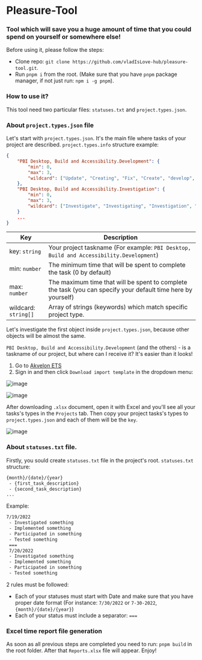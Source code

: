 # Pleasure-Tool
### Tool which will save you a huge amount of time that you could spend on yourself or somewhere else!

Before using it, please follow the steps:
 - Clone repo: `git clone https://github.com/vladIsLove-hub/pleasure-tool.git`.
 - Run `pnpm i` from the root. (Make sure that you have `pnpm` package manager, if not just run: `npm i -g pnpm`).
 
### How to use it?

This tool need two particular files: `statuses.txt` and `project.types.json`.

### About `project.types.json` file

Let's start with `project.types.json`. It's the main file where tasks of your project are described.
`project.types.info` structure example: 
```json
{
    "PBI Desktop, Build and Accessibility.Development": {
        "min": 0,
        "max": 3,
        "wildcard": ["Update", "Creating", "Fix", "Create", "develop", "implementing", "implement", "Change", "Refactored", "Rewrote", "Resolve"]
    },
    "PBI Desktop, Build and Accessibility.Investigation": {
        "min": 0,
        "max": 3,
        "wildcard": ["Investigate", "Investigating", "Investigation", "Debug"]
    }
    ...
}
```

Key  | Description
------------- | -------------
key: `string` |  Your project taskname (For example: `PBI Desktop, Build and Accessibility.Development`)
min: `number`  |  The minimum time that will be spent to complete the task (0 by default)
max: `number` |  The maximum time that will be spent to complete the task (you can specify your default time here by yourself)
wildcard: `string[]` |  Array of strings (keywords) which match specific project type.

Let's investigate the first object inside `project.types.json`, because other objects will be almost the same.

`PBI Desktop, Build and Accessibility.Development` (and the others) - is a taskname of our project, but where can I receive it? It's easier than it looks!

1. Go to [Akvelon ETS](https://ets.akvelon.net/)
2. Sign in and then click `Download import template` in the dropdown menu:

![image](https://user-images.githubusercontent.com/60508001/181575828-a4cf3adc-3c49-489a-a99c-60398b90d109.png)

![image](https://user-images.githubusercontent.com/60508001/181575987-85f89a37-0dc7-4752-9302-71e1159b69dd.png)

After downloading `.xlsx` document, open it with Excel and you'll see all your tasks's types in the `Projects` tab. Then copy your project tasks's types to `project.types.json` and each of them will be the `key`.

![image](https://user-images.githubusercontent.com/60508001/181576713-f5a489b2-b827-4c68-9baa-44360ad35721.png)

### About `statuses.txt` file.

Firstly, you sould create `statuses.txt` file in the project's root.
`statuses.txt` structure:

```txt
{month}/{date}/{year}
 - {first_task_description}
 - {second_task_description}
...
```

Example:

```txt
7/19/2022
 - Investigated something
 - Implemented something
 - Participated in something
 - Tested something
 ===
 7/20/2022
 - Investigated something
 - Implemented something
 - Participated in something
 - Tested something
```

2 rules must be followed:
- Each of your statuses must start with Date and make sure that you have proper date format (For instance: `7/30/2022` or `7-30-2022`, `{month}/{date}/{year}`)
- Each of your status must include a separator: ```===```

### Excel time report file generation 

As soon as all previous steps are completed you need to run: `pnpm build` in the root folder.
After that `Reports.xlsx` file will appear. Enjoy!
